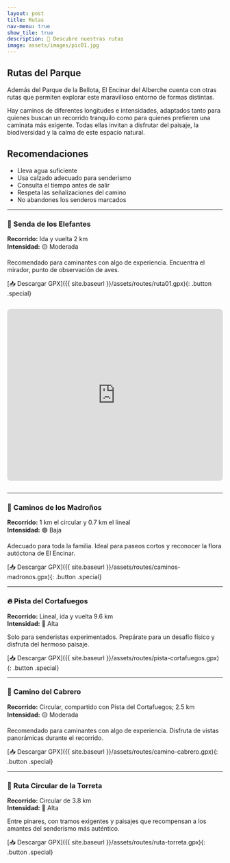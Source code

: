 ```yaml
---
layout: post
title: Rutas
nav-menu: true
show_tile: true
description: 🥾 Descubre nuestras rutas
image: assets/images/pic01.jpg
---
```




<script>
document.addEventListener('DOMContentLoaded', async () => {
  const paragraph = document.querySelector('#initial-paragraph')
  if (!paragraph) return

  const initial = paragraph.innerText.substring(0, 1)
  if (!initial.match(/[A-Z]/)) return

  const path = `{{ site.baseurl }}/assets/initials/${initial.toLowerCase()}.svg`
  
  try {
    const response = await fetch(path)
    const svgText = await response.text()
    
    paragraph.innerHTML = `
      <div class="initial-svg">${svgText}</div>
      ${paragraph.innerHTML.replace(/^\s*(\w)/, '<span class="hidden">$1</span>')}
    `
  } catch (error) {
    console.error('Error loading initial:', error)
  }
})
</script>

## Rutas del Parque

<p id="initial-paragraph">Además del Parque de la Bellota, El Encinar del Alberche cuenta con otras rutas que permiten explorar este maravilloso entorno de formas distintas.</p>

Hay caminos de diferentes longitudes e intensidades, adaptados tanto para quienes buscan un recorrido tranquilo como para quienes prefieren una caminata más exigente. Todas ellas invitan a disfrutar del paisaje, la biodiversidad y la calma de este espacio natural.

## Recomendaciones

- Lleva agua suficiente
- Usa calzado adecuado para senderismo
- Consulta el tiempo antes de salir
- Respeta las señalizaciones del camino
- No abandones los senderos marcados

---

### 🐘 Senda de los Elefantes
**Recorrido:** Ida y vuelta 2 km  
**Intensidad:** 🟡 Moderada

Recomendado para caminantes con algo de experiencia. Encuentra el mirador, punto de observación de aves.

[📥 Descargar GPX]({{ site.baseurl }}/assets/routes/ruta01.gpx){: .button .special}

<iframe frameBorder="0" scrolling="no" src="https://es.wikiloc.com/wikiloc/embedv2.do?id=69561037&elevation=off&images=off&maptype=H" width="100%" height="400" style="border-radius: 8px; margin: 1em 0;"></iframe>


---

### 🍓 Caminos de los Madroños
**Recorrido:** 1 km el circular y 0.7 km el lineal  
**Intensidad:** 🟢 Baja

Adecuado para toda la familia. Ideal para paseos cortos y reconocer la flora autóctona de El Encinar.

[📥 Descargar GPX]({{ site.baseurl }}/assets/routes/caminos-madronos.gpx){: .button .special}

---

### 🔥 Pista del Cortafuegos
**Recorrido:** Lineal, ida y vuelta 9.6 km  
**Intensidad:** 🔴 Alta

Solo para senderistas experimentados. Prepárate para un desafío físico y disfruta del hermoso paisaje.

[📥 Descargar GPX]({{ site.baseurl }}/assets/routes/pista-cortafuegos.gpx){: .button .special}

---

### 🐐 Camino del Cabrero
**Recorrido:** Circular, compartido con Pista del Cortafuegos; 2.5 km  
**Intensidad:** 🟡 Moderada

Recomendado para caminantes con algo de experiencia. Disfruta de vistas panorámicas durante el recorrido.

[📥 Descargar GPX]({{ site.baseurl }}/assets/routes/camino-cabrero.gpx){: .button .special}

---

### 🗼 Ruta Circular de la Torreta
**Recorrido:** Circular de 3.8 km  
**Intensidad:** 🔴 Alta

Entre pinares, con tramos exigentes y paisajes que recompensan a los amantes del senderismo más auténtico.

[📥 Descargar GPX]({{ site.baseurl }}/assets/routes/ruta-torreta.gpx){: .button .special}
